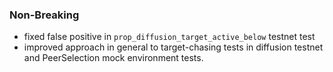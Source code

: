<!--
A new scriv changelog fragment.

Uncomment the section that is right (remove the HTML comment wrapper).
For top level release notes, leave all the headers commented out.
-->

<!--
### Breaking
-->

### Non-Breaking

- fixed false positive in `prop_diffusion_target_active_below` testnet test
- improved approach in general to target-chasing tests in diffusion testnet
  and PeerSelection mock environment tests.

